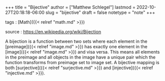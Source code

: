 +++
title = "Bijective"
author = ["Matthew Schlegel"]
lastmod = 2022-10-27T20:18:18-06:00
slug = "bijective"
draft = false
notetype = "note"
+++

tags
: [Math]({{< relref "math.md" >}})

source
: <https://en.wikipedia.org/wiki/Bijection>

A bijection is a function between two sets where each element in the [preimage]({{< relref "image.md" >}}) has exactly one element in the [image]({{< relref "image.md" >}}) and visa versa. This means all elements in the preimage and all objects in the image have a unique pair which the function transforms from preimage set to image set. A bijective mapping is both [surjective]({{< relref "surjective.md" >}}) and [injective]({{< relref "injective.md" >}}).
